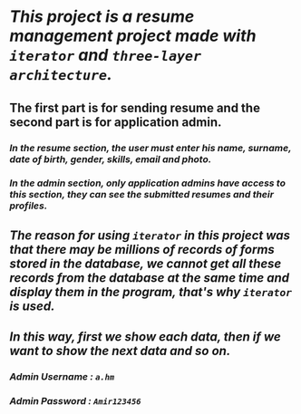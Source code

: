 # *This project is a resume management project made with `iterator` and `three-layer architecture`.*

## The first part is for sending resume and the second part is for application admin.

### _In the resume section, the user must enter his name, surname, date of birth, gender, skills, email and photo._

### _In the admin section, only application admins have access to this section, they can see the submitted resumes and their profiles._
## _The reason for using `iterator` in this project was that there may be millions of records of forms stored in the database, we cannot get all these records from the database at the same time and display them in the program, that's why `iterator` is used._

## _In this way, first we show each data, then if we want to show the next data and so on._

### *Admin Username : `a.hm`*

### *Admin Password : `Amir123456`*